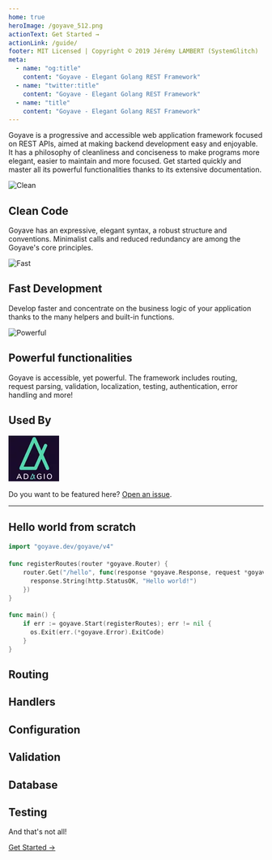 ```yaml
---
home: true
heroImage: /goyave_512.png
actionText: Get Started →
actionLink: /guide/
footer: MIT Licensed | Copyright © 2019 Jérémy LAMBERT (SystemGlitch)
meta:
  - name: "og:title"
    content: "Goyave - Elegant Golang REST Framework"
  - name: "twitter:title"
    content: "Goyave - Elegant Golang REST Framework"
  - name: "title"
    content: "Goyave - Elegant Golang REST Framework"
---
```


<p class="center">
Goyave is a progressive and accessible web application framework focused on REST APIs, aimed at making backend development easy and enjoyable. It has a philosophy of cleanliness and conciseness to make programs more elegant, easier to maintain and more focused. Get started quickly and master all its powerful functionalities thanks to its extensive documentation.
</p>

<div class="features">
   <div class="feature" id="feature-clean">
      <img :src="$withBase('/undraw_code_typing_7jnv.svg')" width="275" alt="Clean">
      <div>
         <h2>Clean Code</h2>
         <p>Goyave has an expressive, elegant syntax, a robust structure and conventions. Minimalist calls and reduced redundancy are among the Goyave's core principles.</p>
      </div>
   </div>
   <div class="feature" id="feature-fast">
      <img :src="$withBase('/undraw_speed_test_wxl0.svg')" width="275" alt="Fast">
      <div>
         <h2>Fast Development</h2>
         <p>Develop faster and concentrate on the business logic of your application thanks to the many helpers and built-in functions.</p>
      </div>
   </div>
   <div class="feature" id="feature-powerful">
      <img :src="$withBase('/undraw_upgrade_06a0.svg')" width="275" alt="Powerful">
      <div>
         <h2>Powerful functionalities</h2>
         <p>Goyave is accessible, yet powerful. The framework includes routing, request parsing, validation, localization, testing, authentication, error handling and more!</p>
      </div>
   </div>
</div>

<div class="used-by">
    <h2>Used By</h2>
    <div>
        <span class="used-by-company">
        <a href="https://adagio.io" target="_blank" rel="nofollow">
            <img src="usedby/adagio.webp" alt="Adagio.io"/>
        </a>
        </span>
    </div>
    <p>Do you want to be featured here? <a href="https://github.com/go-goyave/goyave/issues/new" target="_blank" rel="nofollow">Open an issue</a>.</p>
</div>

---

## Hello world from scratch

```go
import "goyave.dev/goyave/v4"

func registerRoutes(router *goyave.Router) {
    router.Get("/hello", func(response *goyave.Response, request *goyave.Request) {
      response.String(http.StatusOK, "Hello world!")
    })
}

func main() {
    if err := goyave.Start(registerRoutes); err != nil {
      os.Exit(err.(*goyave.Error).ExitCode)
    }
}
```

## Routing
<div><showcase :tabs="['Basics', 'Parameters']">
  <template #slot-desc-0>

  Routing is an essential part of any Goyave application. Routes definition is the action of associating a URI, sometimes having parameters, with a handler which will process the request and respond to it. Separating and naming routes clearly is important to make your API or website clear and expressive.
  
  [Learn more](./guide/basics/routing.html)

  </template>
  <template #slot-desc-1>

  URIs can have parameters, defined using the format `{name}` or `{name:pattern}`. If a regular expression pattern is not defined, the matched variable will be anything until the next slash. Route parameters can be retrieved as a `map[string]string` in handlers using the request's `Params` attribute.

  [Learn more](./guide/guide/basics/routing.html#route-parameters)

  </template>
  <template #slot-code-0>

  ```go
  func Register(router *goyave.Router) {
      // Register your routes here

      router.Get("/hello", func(response *goyave.Response, r *goyave.Request) {
          response.String(http.StatusOK, "Hi!")
      })

      router.Get("/hello", myHandlerFunction)
      router.Post("/user", user.Register).Validate(user.RegisterRequest)
      router.Route("PUT|PATCH", "/user", user.Update).Validate(user.UpdateRequest)
      router.Route("POST", "/product", product.Store).Validate(product.StoreRequest).Middleware(middleware.Trim)
  }
  ```

  </template>
  <template #slot-code-1>
  
  ```go
  func Register(router *goyave.Router) {
      router.Get("/product/{key}", product.Show)
      router.Get("/product/{id:[0-9]+}", product.ShowById)
      router.Get("/category/{category}/{id:[0-9]+}", category.Show)
  }

  func myHandlerFunction(response *goyave.Response, request *goyave.Request) {
      category := request.Params["category"]
      id, _ := strconv.Atoi(request.Params["id"])
      //...
  }
  ```

  </template>
</showcase></div>

## Handlers
<div><showcase :tabs="['Controllers', 'Middleware', 'Status handler']" background="bg-blue">
  <template #slot-desc-0>

  A `Handler` is a `func(*goyave.Response, *goyave.Request)`. The first parameter lets you write a response, and the second contains all the information extracted from the raw incoming request. Controllers are files containing a collection of Handlers related to a specific feature.
  
  [Learn more](./guide/basics/controllers.html)

  </template>
  <template #slot-desc-1>

  Middleware are handlers executed before the controller handler. They are a convenient way to filter, intercept or alter HTTP requests entering your application.

  [Learn more](./guide/basics/middleware.html)

  </template>
  <template #slot-desc-2>

  Status handlers are regular handlers executed during the finalization step of the request's lifecycle if the response body is empty but a status code has been set. Status handler are mainly used to implement a custom behavior for user or server errors (400 and 500 status codes).

  [Learn more](./guide/advanced/status-handlers.html)

  </template>
  <template #slot-code-0>

  ```go
  func Index(response *goyave.Response, request *goyave.Request) {
      products := []model.Product{}
      result := database.Conn().Find(&products)
      if response.HandleDatabaseError(result) {
          response.JSON(http.StatusOK, products)
      }
  }

  func Show(response *goyave.Response, request *goyave.Request) {
      product := model.Product{}
      result := database.Conn().First(&product, request.Params["id"])
      if response.HandleDatabaseError(result) {
          response.JSON(http.StatusOK, product)
      }
  }

  func Store(response *goyave.Response, request *goyave.Request) {
      product := model.Product{
          Name:  request.String("name"),
          Price: request.Numeric("price"),
      }
      if err := database.Conn().Create(&product).Error; err != nil {
          response.Error(err)
      } else {
          response.JSON(http.StatusCreated, map[string]uint{"id": product.ID})
      }
  }

  func Update(response *goyave.Response, request *goyave.Request) {
      product := model.Product{}
      db := database.Conn()
      result := db.Select("id").First(&product, request.Params["id"])
      if response.HandleDatabaseError(result) {
          if err := db.Model(&product).Update("name", request.String("name")).Error; err != nil {
              response.Error(err)
          }
      }
  }

  func Destroy(response *goyave.Response, request *goyave.Request) {
      product := model.Product{}
      db := database.Conn()
      result := db.Select("id").First(&product, request.Params["id"])
      if response.HandleDatabaseError(result) {
          if err := db.Delete(&product).Error; err != nil {
              response.Error(err)
          }
      }
  }
  ```

  </template>
  <template #slot-code-1>
  
  ```go
  func MyCustomMiddleware(next goyave.Handler) goyave.Handler {
      return func(response *goyave.Response, request *goyave.Request) {
          // Do something
          next(response, request) // Pass to the next handler
      }
  }
  ```

  </template>
  <template #slot-code-2>

  ```go
  package status

  import "goyave.dev/goyave/v4"

  func NotFound(response *goyave.Response, request *goyave.Request) {
      if err := response.RenderHTML(response.GetStatus(), "errors/404.html", nil); err != nil {
          response.Error(err)
      }
  }
  ```

  </template>
</showcase></div>

## Configuration
<div><showcase :tabs="['Configuration', 'Get, set', 'Environment']">
  <template #slot-desc-0>

  The framework provides a powerful configuration system. All entries are validated. That means that the application will not start if you provided an invalid value in your config (for example if the specified port is not a number). Entries can be registered with a default value, their type and authorized values from any package.
  
  [Learn more](./guide/configuration.html)

  </template>
  <template #slot-desc-1>

  All entries are validated. That means that the application will not start if you provided an invalid value in your config (for example if the specified port is not a number).

  [Learn more](./guide/configuration.html#getting-a-value)

  </template>
  <template #slot-desc-2>

  Configuration supports the usage of environment variables.

  [Learn more](./guide/configuration.html#using-environment-variables)

  </template>
  <template #slot-code-0>

  ```json
  {
    "app": {
      "name": "goyave_template",
      "environment": "localhost",
      "debug": true,
      "defaultLanguage": "en-US"
    },
      "server": {
      "host": "127.0.0.1",
      "maintenance": false,
      "protocol": "http",
      "domain": "",
      "port": 8080,
      "httpsPort": 8081,
      "timeout": 10,
      "maxUploadSize": 10
    },
    "database": {
      "connection": "mysql",
      "host": "127.0.0.1",
      "port": 3306,
      "name": "goyave",
      "username": "root",
      "password": "root",
      "options": "charset=utf8mb4&collation=utf8mb4_general_ci&parseTime=true&loc=Local",
      "maxOpenConnections": 20,
      "maxIdleConnections": 20,
      "maxLifetime": 300,
      "autoMigrate": false
    }
  }
  ```

  </template>
  <template #slot-code-1>
  
  ```go
  config.GetString("app.name") // "goyave"
  config.GetBool("app.debug") // true
  config.GetInt("server.port") // 80
  config.Has("app.name") // true
  
  // Setting a value:
  config.Set("app.name", "my awesome app")
  ```

  </template>
  <template #slot-code-2>
  
  ```json
  {
    "database": {
      "host": "${DB_HOST}"
      }
  }
  ```

  </template>
</showcase></div>

## Validation
<div><showcase :tabs="['Validation', 'Conversion', 'Arrays', 'Objects']" background="bg-blue">
  <template #slot-desc-0>

  Goyave provides a powerful, yet easy way to validate all incoming data, no matter its type or its format, thanks to a large number of validation rules. Validation is automatic. You just have to define a rules set and assign it to a route. When the validation doesn't pass, the request is stopped and the validation errors messages are sent as a response.
  
  [Learn more](./guide/basics/validation.html)

  </template>
  <template #slot-desc-1>

  Validation rules can **alter the raw data**. That means that when you validate a field to be number, if the validation passes, you are ensured that the data you'll be using in your controller handler is a `float64`. Or if you're validating an IP, you get a `net.IP` object.

  [Learn more](./guide/basics/validation.html)

  </template>
  <template #slot-desc-2>

  Validating arrays is easy. All the validation rules can be applied to array values. When array values are validated, all of them must pass the validation.

  [Learn more](./guide/basics/validation.html#validating-arrays)

  </template>
  <template #slot-desc-3>

  You can validate objects using a **dot-separated** notation.

  [Learn more](./guide/basics/validation.html#validating-objects)

  </template>
  <template #slot-code-0>

  ```go
  var (
      StoreRequest validation.RuleSet = validation.RuleSet{
          "name":  validation.List{"required", "string", "between:3,50"},
          "price": validation.List{"required", "numeric", "min:0.01"},
          "image": validation.List{"nullable", "file", "image", "max:2048", "count:1"},
      }
  )

  //...
  
  router.Post("/product", product.Store).Validate(product.StoreRequest)
  ```

  </template>
  <template #slot-code-1>
  
  ```go
  var (
      StoreRequest validation.RuleSet = validation.RuleSet{
          "name":  validation.List{"required", "string", "between:3,50"},
          "price": validation.List{"required", "numeric", "min:0.01"},
          "image": validation.List{"nullable", "file", "image", "max:2048", "count:1"},
      }
  )

  //...

  router.Post("/product", product.Store).Validate(product.StoreRequest)
  ```

  </template>
  <template #slot-code-2>
  
  ```go
  var arrayValidation = validation.RuleSet{
      "array":   validation.List{"required", "array:string", "between:1,5"},
      "array[]": validation.List{"email", "max:128"}
  }

  var nDimensionalArrayValidation = RuleSet{
      "array":       validation.List{"required", "array"},
      "array[]":     validation.List{"array", "max:3"},
      "array[][]":   validation.List{"array:numeric"},
      "array[][][]": validation.List{"numeric", "max:4"},
  }

  ```

  </template>
  <template #slot-code-3>
  
  ```go
  var (
      StoreRequest = validation.RuleSet{
          "user":       validation.List{"required", "object"},
          "user.name":  validation.List{"required", "string", "between:3,50"},
          "user.email": validation.List{"required", "email"},
      }
  )

  //...

  router.Post("/register", user.Store).Validate(user.StoreRequest)
  ```

  </template>
</showcase></div>

## Database
<div><showcase :tabs="['Gorm', 'Models', 'Pagination']">
  <template #slot-desc-0>

  Most web applications use a database. In this section, we are going to see how Goyave applications can query a database, using the awesome [Gorm ORM](https://gorm.io/).
  
  [Learn more](./guide/basics/database.html)

  </template>
  <template #slot-desc-1>

  Models are usually just normal Golang structs, basic Go types, or pointers of them. `sql.Scanner` and `driver.Valuer` interfaces are also supported.

  [Learn more](./guide/basics/database.html#models)

  </template>
  <template #slot-desc-2>

  `database.Paginator` is a tool that helps you paginate records. This structure contains pagination information (current page, maximum page, total number of records), which is automatically fetched. You can send the paginator directly to the client as a response.

  [Learn more](./guide/basics/database.html#pagination)

  </template>
  <template #slot-code-0>

  ```go
  // Create
  db.Create(&Product{Code: "D42", Price: 100})

  // Read
  var product Product
  db.First(&product, 1) // find product with integer primary key
  db.First(&product, "code = ?", "D42") // find product with code D42

  // Update - update product's price to 200
  db.Model(&product).Update("Price", 200)
  // Update - update multiple fields
  db.Model(&product).Updates(Product{Price: 200, Code: "F42"}) // non-zero fields
  db.Model(&product).Updates(map[string]interface{}{"Price": 200, "Code": "F42"})

  // Delete - delete product
  db.Delete(&product, 1)
  ```

  </template>
  <template #slot-code-1>
  
  ```go
  func init() {
      database.RegisterModel(&User{})
  }

  type User struct {
      gorm.Model
      Name         string
      Age          sql.NullInt64
      Birthday     *time.Time
      Email        string  `gorm:"type:varchar(100);uniqueIndex"`
      Role         string  `gorm:"size:255"` // set field size to 255
      MemberNumber *string `gorm:"unique;not null"` // set member number to unique and not null
      Num          int     `gorm:"autoIncrement"` // set num to auto incrementable
      Address      string  `gorm:"index:addr"` // create index with name `addr` for address
      IgnoreMe     int     `gorm:"-"` // ignore this field
  }
  ```

  </template>
  <template #slot-code-2>
  
  ```go
  func Index(response *goyave.Response, request *goyave.Request) {
      articles := []model.Article{}
      page := 1
      if request.Has("page") {
          page = request.Integer("page")
      }
      pageSize := DefaultPageSize
      if request.Has("pageSize") {
          pageSize = request.Integer("pageSize")
      }

      tx := database.Conn()

      if request.Has("search") {
          search := helper.EscapeLike(request.String("search"))
          tx = tx.Where("title LIKE ?", "%"+search+"%")
      }

      paginator := database.NewPaginator(tx, page, pageSize, &articles)
      result := paginator.Find()
      if response.HandleDatabaseError(result) {
          response.JSON(http.StatusOK, paginator)
      }
  }
  ```

  </template>
</showcase></div>

## Testing
<div><showcase :tabs="['Testify', 'Suites', 'Responses', 'Factories']" background="bg-blue">
  <template #slot-desc-0>

  Goyave provides an API to ease the unit and functional testing of your application. This API is an extension of [testify](https://github.com/stretchr/testify). `goyave.TestSuite` inherits from testify's `suite.Suite`, and sets up the environment for you.
  
  [Learn more](./guide/advanced/testing.html)

  </template>
  <template #slot-desc-1>

  Goyave provides an API to ease the unit and functional testing of your application. This API is an extension of [testify](https://github.com/stretchr/testify). `goyave.TestSuite` inherits from testify's `suite.Suite`, and sets up the environment for you.
  
  [Learn more](./guide/advanced/testing.html)

  </template>
  <template #slot-desc-2>

  `goyave.TestSuite` makes it easy to test and check the content of your responses, even for JSON responses. You will also find utilities to generate multipart forms.

  [Learn more](./guide/advanced/testing.html##testing-json-reponses)

  </template>
  <template #slot-desc-3>

  You may need to test features interacting with your database. Goyave provides a handy way to generate and save records in your database: **factories**.

  [Learn more](./guide/advanced/testing.html#database-testing)

  </template>
  <template #slot-code-0>

  ```go
  // assert equality
  assert.Equal(t, 123, 123, "they should be equal")

  // assert inequality
  assert.NotEqual(t, 123, 456, "they should not be equal")

  // assert for nil (good for errors)
  assert.Nil(t, object)

  // assert for not nil (good when you expect something)
  if assert.NotNil(t, object) {

      // now we know that object isn't nil, we are safe to make
      // further assertions without causing any errors
      assert.Equal(t, "Something", object.Value)

  }
  ```

  </template>
  <template #slot-code-1>
  
  ```go
  import (
      "github.com/username/projectname/http/route"
      "goyave.dev/goyave/v4"
  )

  type CustomTestSuite struct {
      goyave.TestSuite
  }

  func (suite *CustomTestSuite) TestHello() {
      suite.RunServer(route.Register, func() {
          resp, err := suite.Get("/hello", nil)
          suite.Nil(err)
          suite.NotNil(resp)
          if resp != nil {
              defer resp.Body.Close()
              suite.Equal(200, resp.StatusCode)
              suite.Equal("Hi!", string(suite.GetBody(resp)))
          }
      })
  }

  func TestCustomSuite(t *testing.T) {
      goyave.RunTest(t, new(CustomTestSuite))
  }
  ```

  </template>
  <template #slot-code-2>
  
  ```go
  suite.RunServer(route.Register, func() {
      resp, err := suite.Get("/product", nil)
      suite.Nil(err)
      if err == nil {
          defer resp.Body.Close()
          json := map[string]interface{}{}
          err := suite.GetJSONBody(resp, &json)
          suite.Nil(err)
          if err == nil { // You should always check parsing error before continuing.
              suite.Equal("value", json["field"])
              suite.Equal(float64(42), json["number"])
          }
      }
  })
  ```

  </template>
  <template #slot-code-3>

  ```go
  func UserGenerator() interface{} {
      user := &User{}
      user.Name = faker.Name()

      faker.SetGenerateUniqueValues(true)
      user.Email = faker.Email()
      faker.SetGenerateUniqueValues(false)
      return user
  }

  //...

  factory := database.NewFactory(model.UserGenerator)

  // Generate 5 random users
  records := factory.Generate(5).([]*model.User)

  // Generate and insert 5 random users into the database
  insertedRecords := factory.Save(5).([]*model.User)
  ```

  </template>
</showcase></div>

<div class="bottom-hero">
  <p class="bottom-hero-title">And that's not all!</p>
  <span class="nav-link action-button">
  
  [Get Started →](/guide/)
  
  </span>
</div>